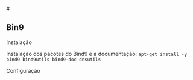 #<h2 aligmn="center">**Bin9**</h2>
Instalação

Instalação dos pacotes do Bind9 e a documentação:
`apt-get install -y bind9 bind9utils bind9-doc dnsutils`

Configuração
